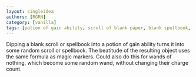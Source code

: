 ```yaml
---
layout: singleidea
authors: [RGRN]
category: [vanilla]
tags: [potion of gain ability, scroll of blank paper, blank spellbook, wand of nothing]
---
```

Dipping a blank scroll or spellbook into a potion of gain ability turns it into some random scroll or spellbook. The beatitude of the resulting object uses the same formula as magic markers. Could also do this for wands of nothing, which become some random wand, without changing their charge count.
